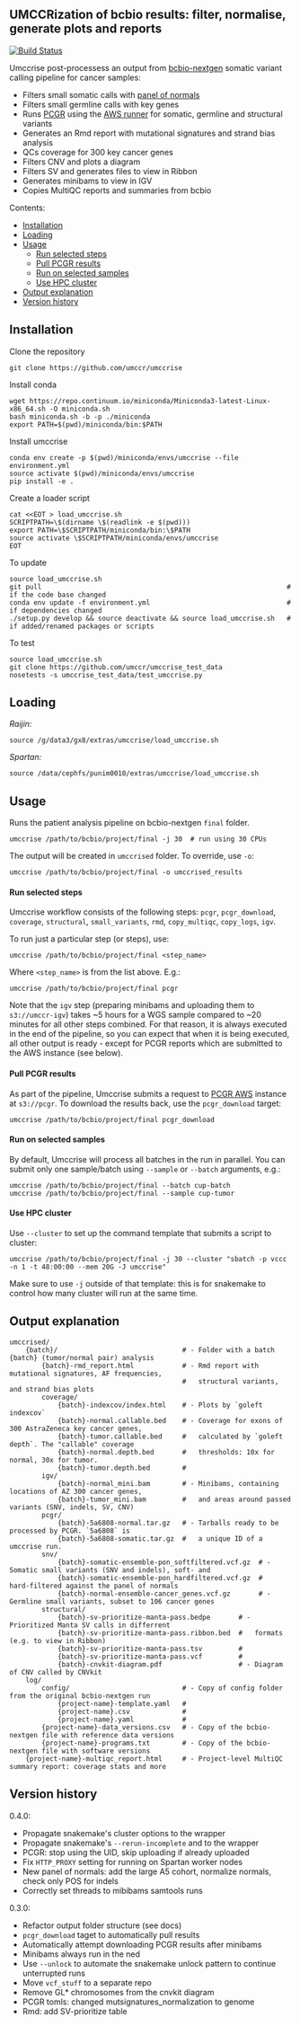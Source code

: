 UMCCRization of bcbio results: filter, normalise, generate plots and reports
----------------------------------------------------------------------------

[![Build Status](https://travis-ci.org/umccr/umccrise.svg?branch=master)](https://travis-ci.org/umccr/umccrise)

Umccrise post-processess an output from [bcbio-nextgen](https://github.com/chapmanb/bcbio-nextgen) somatic variant calling pipeline for cancer samples:

- Filters small somatic calls with [panel of normals](https://github.com/umccr/vcf_stuff#panel-of-normals)
- Filters small germline calls with key genes
- Runs [PCGR](https://github.com/sigven/pcgr) using the [AWS runner](https://github.com/umccr/pcgr-deploy) for somatic, germline and structural variants
- Generates an Rmd report with mutational signatures and strand bias analysis
- QCs coverage for 300 key cancer genes
- Filters CNV and plots a diagram
- Filters SV and generates files to view in Ribbon
- Generates minibams to view in IGV
- Copies MultiQC reports and summaries from bcbio

Contents:

- [Installation](#installation)
- [Loading](#loading)
- [Usage](#usage)
    + [Run selected steps](#run-selected-steps)
    + [Pull PCGR results](#pull-pcgr-results)
    + [Run on selected samples](#run-on-selected-samples)
    + [Use HPC cluster](#use-hpc-cluster)
- [Output explanation](#output-explanation)
- [Version history](#version-history)


## Installation

Clone the repository

```
git clone https://github.com/umccr/umccrise
```

Install conda

```
wget https://repo.continuum.io/miniconda/Miniconda3-latest-Linux-x86_64.sh -O miniconda.sh
bash miniconda.sh -b -p ./miniconda
export PATH=$(pwd)/miniconda/bin:$PATH
```

Install umccrise

```
conda env create -p $(pwd)/miniconda/envs/umccrise --file environment.yml
source activate $(pwd)/miniconda/envs/umccrise
pip install -e .
```

Create a loader script

```
cat <<EOT > load_umccrise.sh
SCRIPTPATH=\$(dirname \$(readlink -e $(pwd)))
export PATH=\$SCRIPTPATH/miniconda/bin:\$PATH
source activate \$SCRIPTPATH/miniconda/envs/umccrise
EOT
```

To update

```
source load_umccrise.sh
git pull                                                             # if the code base changed
conda env update -f environment.yml                                  # if dependencies changed
./setup.py develop && source deactivate && source load_umccrise.sh   # if added/renamed packages or scripts
```

To test

```
source load_umccrise.sh
git clone https://github.com/umccr/umccrise_test_data
nosetests -s umccrise_test_data/test_umccrise.py
```

## Loading

*Raijin:*

```
source /g/data3/gx8/extras/umccrise/load_umccrise.sh
```

*Spartan:*

```
source /data/cephfs/punim0010/extras/umccrise/load_umccrise.sh
```

## Usage

Runs the patient analysis pipeline on bcbio-nextgen `final` folder.

```
umccrise /path/to/bcbio/project/final -j 30  # run using 30 CPUs
```

The output will be created in `umccrised` folder. To override, use `-o`:

```
umccrise /path/to/bcbio/project/final -o umccrised_results
```

#### Run selected steps

Umccrise workflow consists of the following steps: `pcgr`, `pcgr_download`, `coverage`, `structural`, `small_variants`, `rmd`, `copy_multiqc`, `copy_logs`, `igv`.

To run just a particular step (or steps), use:

```
umccrise /path/to/bcbio/project/final <step_name>
```

Where `<step_name>` is from the list above. E.g.:

```
umccrise /path/to/bcbio/project/final pcgr
```

Note that the `igv` step (preparing minibams and uploading them to `s3://umccr-igv`) takes ~5 hours for a WGS sample compared to ~20 minutes for all other steps combined. For that reason, it is always executed in the end of the pipeline, so you can expect that when it is being executed, all other output is ready - except for PCGR reports which are submitted to the AWS instance (see below).

#### Pull PCGR results
<a name="pcgr"></a>As part of the pipeline, Umccrise submits a request to [PCGR AWS](https://github.com/umccr/pcgr-deploy) instance at `s3://pcgr`. To download the results back, use the `pcgr_download` target:

```
umccrise /path/to/bcbio/project/final pcgr_download
```

#### Run on selected samples

By default, Umccrise will process all batches in the run in parallel. You can submit only one sample/batch using `--sample` or `--batch` arguments, e.g.:

```
umccrise /path/to/bcbio/project/final --batch cup-batch
umccrise /path/to/bcbio/project/final --sample cup-tumor
```

#### Use HPC cluster

Use `--cluster` to set up the command template that submits a script to cluster:

```
umccrise /path/to/bcbio/project/final -j 30 --cluster "sbatch -p vccc -n 1 -t 48:00:00 --mem 20G -J umccrise"
```

Make sure to use `-j` outside of that template: this is for snakemake to control how many cluster will run at the same time.


## Output explanation

```
umccrised/
    {batch}/                               # - Folder with a batch {batch} (tumor/normal pair) analysis
        {batch}-rmd_report.html            # - Rmd report with mutational signatures, AF frequencies,
                                           #   structural variants, and strand bias plots
        coverage/
            {batch}-indexcov/index.html    # - Plots by `goleft indexcov`
            {batch}-normal.callable.bed    # - Coverage for exons of 300 AstraZeneca key cancer genes,
            {batch}-tumor.callable.bed     #   calculated by `goleft depth`. The "callable" coverage
            {batch}-normal.depth.bed       #   thresholds: 10x for normal, 30x for tumor.
            {batch}-tumor.depth.bed        #       
        igv/ 
            {batch}-normal_mini.bam        # - Minibams, containing locations of AZ 300 cancer genes,
            {batch}-tumor_mini.bam         #   and areas around passed variants (SNV, indels, SV, CNV)
        pcgr/
            {batch}-5a6808-normal.tar.gz   # - Tarballs ready to be processed by PCGR. `5a6808` is
            {batch}-5a6808-somatic.tar.gz  #   a unique ID of a umccrise run.
        snv/
            {batch}-somatic-ensemble-pon_softfiltered.vcf.gz  # - Somatic small variants (SNV and indels), soft- and
            {batch}-somatic-ensemble-pon_hardfiltered.vcf.gz  #   hard-filtered against the panel of normals
            {batch}-normal-ensemble-cancer_genes.vcf.gz       # - Germline small variants, subset to 106 cancer genes
        structural/
            {batch}-sv-prioritize-manta-pass.bedpe       # - Prioritized Manta SV calls in differrent
            {batch}-sv-prioritize-manta-pass.ribbon.bed  #   formats (e.g. to view in Ribbon)
            {batch}-sv-prioritize-manta-pass.tsv         #
            {batch}-sv-prioritize-manta-pass.vcf         #
            {batch}-cnvkit-diagram.pdf                   # - Diagram of CNV called by CNVkit
    log/
        config/                            # - Copy of config folder from the original bcbio-nextgen run
            {project-name}-template.yaml   #
            {project-name}.csv             #
            {project-name}.yaml            #
        {project-name}-data_versions.csv   # - Copy of the bcbio-nextgen file with reference data versions
        {project-name}-programs.txt        # - Copy of the bcbio-nextgen file with software versions
    {project-name}-multiqc_report.html     # - Project-level MultiQC summary report: coverage stats and more
```


## Version history

0.4.0: 
- Propagate snakemake's cluster options to the wrapper
- Propagate snakemake's `--rerun-incomplete` and to the wrapper
- PCGR: stop using the UID, skip uploading if already uploaded
- Fix `HTTP_PROXY` setting for running on Spartan worker nodes
- New panel of normals: add the large A5 cohort, normalize normals, check only POS for indels
- Correctly set threads to mibibams samtools runs

0.3.0:
- Refactor output folder structure (see docs)
- `pcgr_download` taget to automatically pull results
- Automatically attempt downloading PCGR results after minibams
- Minibams always run in the ned
- Use `--unlock` to automate the snakemake unlock pattern to continue unterrupted runs
- Move `vcf_stuff` to a separate repo
- Remove GL* chromosomes from the cnvkit diagram
- PCGR tomls: changed mutsignatures_normalization to genome
- Rmd: add SV-prioritize table






